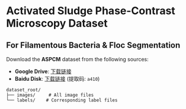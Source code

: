 # Activated Sludge Phase-Contrast Microscopy Dataset
## For Filamentous Bacteria & Floc Segmentation​​
Download the **ASPCM** dataset from the following sources:
- **Google Drive**: [下载链接](https://drive.google.com/your_link_here)
- **Baidu Disk**: [下载链接](https://pan.baidu.com/your_link_here) (提取码: `a410`)

```
dataset_root/
├── images/     # All image files
└── labels/    # Corresponding label files
```
